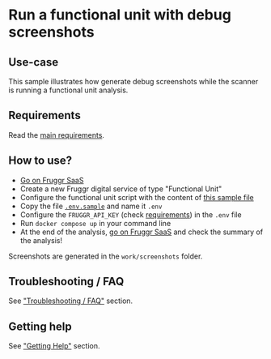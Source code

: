 
# Run a functional unit with debug screenshots

## Use-case

This sample illustrates how generate debug screenshots while the scanner is running a functional unit analysis.

## Requirements

Read the [main requirements](../#requirements).

## How to use?

- [Go on Fruggr SaaS](https://www.fruggr.io/app)
- Create a new Fruggr digital service of type "Functional Unit"
- Configure the functional unit script with the content of [this sample file](sample-funit-script.json)
- Copy the file [`.env.sample`](.env.sample) and name it `.env`
- Configure the `FRUGGR_API_KEY` (check [requirements](#requirements)) in the `.env` file
- Run `docker compose up` in your command line
- At the end of the analysis, [go on Fruggr SaaS](https://www.fruggr.io/app) and check the summary of the analysis!

Screenshots are generated in the `work/screenshots` folder.

## Troubleshooting / FAQ

See ["Troubleshooting / FAQ"](../#troubleshooting--faq) section.

## Getting help

See ["Getting Help"](../#getting-help) section.
